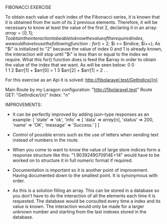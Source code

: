 FIBONACCI EXERCISE

To obtain each value of each index of the Fibonacci series, it is known that it is obtained from the sum of its 2 previous elements. Therefore, it will be necessary to know at least the value of the first 2, declaring it in an array:
    $array = [0,1];
To obtain the interaction to be able to know the value of the required index, we would have to use the following function:
    for($i = 2; $i <= $indice; $i++);
As "$i" is initialized to "2" because the value of index 0 and 1 is already known, the interaction will stop until "$i" is less than or equal to the index we require.
What this for() function does is feed the $array in order to obtain the value of the index that we want.
As will be seen below:
    0	0	
    1	1
    2	$arr[1] + $arr[0] = 1
    3	$arr[2] + $arr[1] = 2
    .
    .


For this exercise as an Api it is solved:
    http://fibolaravel.test/GetIndice/{n}

Main Route by my Laragon configuration: "http://fibolaravel.test"
Route GET: "GetIndice/{n}"
Index: "n"


IMPROVEMENTS:
* It can be perfectly improved by adding json-type responses as an example:
[
    'state' => 'ok',
    'info' => [
        'data' => $array[$n],
        'status' => 200,
        'name' => 'OK',
        'message' => 'Success.'
    ]
]

* Control of possible errors such as the use of letters when sending text instead of numbers in the route.
* When you come to want to know the value of large store indices form a response structure like this: "1.9039249070914E+14" would have to be worked on to structure it in full numeric format if required.
* Documentation is important so it is another point of improvement. Having documented down to the smallest point. It is synonymous with order.
* As this is a solution filling an array. This can be stored in a database so you don't have to do the interaction of all the elements each time it is requested. The database would be consulted every time a index and its value is known. The interaction would only be made for a larger unknown number and starting from the last indexes stored in the database.
